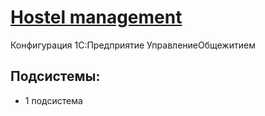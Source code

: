 # [Hostel management](/README.md)
Конфигурация 1С:Предприятие УправлениеОбщежитием

## Подсистемы:
+ 1 подсистема